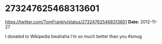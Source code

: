 # 273247625468313601
https://twitter.com/TomFrankly/status/273247625468313601
**Date:** 2012-11-27

I donated to Wikipedia bwahaha I'm so much better than you #smug

